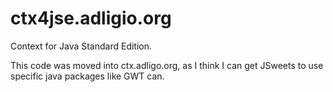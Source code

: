 # ctx4jse.adligio.org
Context for Java Standard Edition.

This code was moved into ctx.adligo.org, as I think I can get JSweets to 
use specific java packages like GWT can.
